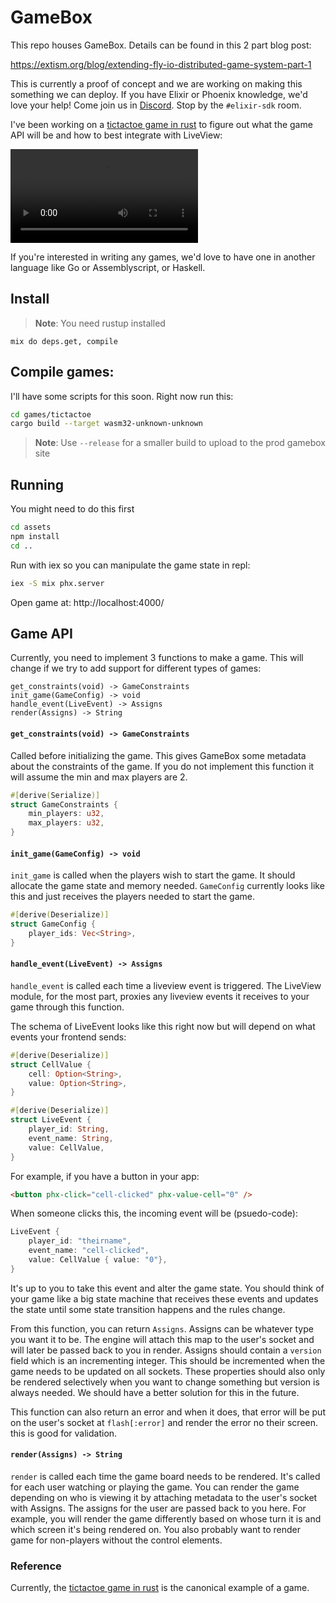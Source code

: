 # GameBox

This repo houses GameBox. Details can be found in this 2 part blog post:

https://extism.org/blog/extending-fly-io-distributed-game-system-part-1

This is currently a proof of concept and we are working on making this something we can deploy.
If you have Elixir or Phoenix knowledge, we'd love your help! Come join us in [Discord](https://discord.gg/cx3usBCWnc). Stop by the `#elixir-sdk` room.

I've been working on a [tictactoe game in rust](games/tictactoe/) to figure out what the game API will be and how to best integrate with LiveView:

<video src="https://user-images.githubusercontent.com/185919/206291522-86aed4cf-13b6-4757-a400-4e3c7dafb57f.mp4"></video>

If you're interested in writing any games, we'd love to have one in another language like Go or Assemblyscript, or Haskell.

## Install

> **Note**: You need rustup installed

```
mix do deps.get, compile
```

## Compile games:

I'll have some scripts for this soon. Right now run this:

```sh
cd games/tictactoe
cargo build --target wasm32-unknown-unknown
```

> **Note**: Use `--release` for a smaller build to upload to the prod gamebox site

## Running

You might need to do this first

```sh
cd assets
npm install
cd ..
```

Run with iex so you can manipulate the game state in repl:

```sh
iex -S mix phx.server
```

Open game at: http://localhost:4000/

## Game API

Currently, you need to implement 3 functions to make a game. This will change if we try to add support for different types of games:

```
get_constraints(void) -> GameConstraints
init_game(GameConfig) -> void
handle_event(LiveEvent) -> Assigns 
render(Assigns) -> String
```

#### `get_constraints(void) -> GameConstraints`

Called before initializing the game. This gives GameBox some metadata about the constraints of the game. If you do not implement this function it will assume the min and max players are 2.

```rust
#[derive(Serialize)]
struct GameConstraints {
    min_players: u32,
    max_players: u32,
}
```

#### `init_game(GameConfig) -> void`

`init_game` is called when the players wish to start the game. It should allocate the game state and memory needed.
`GameConfig` currently looks like this and just receives the players needed to start the game.

```rust
#[derive(Deserialize)]
struct GameConfig {
    player_ids: Vec<String>,
}
```

#### `handle_event(LiveEvent) -> Assigns`

`handle_event` is called each time a liveview event is triggered. The LiveView module, for the most part, proxies any
liveview events it receives to your game through this function.

The schema of LiveEvent looks like this right now but will depend on what events your frontend sends:

```rust
#[derive(Deserialize)]
struct CellValue {
    cell: Option<String>,
    value: Option<String>,
}

#[derive(Deserialize)]
struct LiveEvent {
    player_id: String,
    event_name: String,
    value: CellValue,
}
```

For example, if you have a button in your app:
```html
<button phx-click="cell-clicked" phx-value-cell="0" />
```
When someone clicks this, the incoming event will be (psuedo-code):

```rust
LiveEvent {
    player_id: "theirname",
    event_name: "cell-clicked",
    value: CellValue { value: "0"},
}
```

It's up to you to take this event and alter the game state. You should think of your game like a big state machine that receives these events and updates the state until some state transition happens and the rules change. 

From this function, you can return `Assigns`. Assigns can be whatever type you want it to be. The engine will attach this map to the user's socket and will later be passed back to you in render. Assigns should contain a `version` field which is an incrementing integer. This should be incremented when the game needs to be updated on all sockets. These properties should also only be rendered selectively when you want to change something but version is always needed. We should have a better solution for this in the future.

This function can also return an error and when it does, that error will be put on the user's socket at `flash[:error]` and render the error no their screen. this is good for validation.

#### `render(Assigns) -> String`

`render` is called each time the game board needs to be rendered. It's called for each user watching or playing the game. You can render the game depending on who is viewing it by attaching metadata to the user's socket with Assigns. The assigns for the user are passed back to you here. For example, you will render the game differently based on whose turn it is and which screen it's being rendered on. You also probably want to render game for non-players without the control elements.

### Reference

Currently, the [tictactoe game in rust](games/tictactoe/) is the canonical example of a game.
